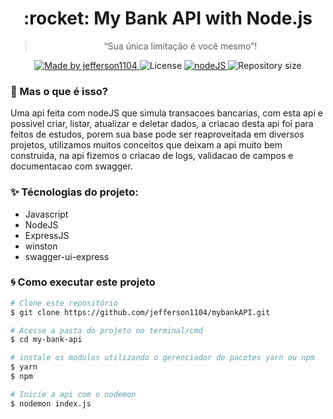 <h1 align="center">
  :rocket: My Bank API with Node.js
</h1>


<div align="center">
  <blockquote align="center">“Sua única limitação é você mesmo”!</blockquote>
</div>


<p align="center">

  <a href="https://www.linkedin.com/in/jeffersonsjunior/">
    <img alt="Made by jefferson1104" src="https://img.shields.io/badge/made%20by-jefferson1104-blue">
  </a>

  <img alt="License" src="https://img.shields.io/badge/license-MIT-brightgreen?color=blue">

  <a target="_blank" href="https://nodejs.org/">
    <img alt="nodeJS" src="https://img.shields.io/static/v1?color=brightgreen&label=Node&message=JS&?style=plastic&logo=Node.js">
  </a>

  <img alt="Repository size" src="https://img.shields.io/github/repo-size/jefferson1104/mybankAPI">
	
</p>


### 🤔 Mas o que é isso? 
Uma api feita com nodeJS que simula transacoes bancarias, com esta api e possivel criar, listar, atualizar e deletar dados, a criacao desta api foi para feitos de estudos, porem sua base pode ser reaproveitada em diversos projetos, utilizamos muitos conceitos que deixam a api muito bem construida, na api fizemos o criacao de logs, validacao de campos e documentacao com swagger.

### ✨ Técnologias do projeto:
<ul>
  <li>Javascript</li>
  <li>NodeJS</li>
  <li>ExpressJS</li>
  <li>winston</li>
  <li>swagger-ui-express</li>    
</ul>

### :cyclone: Como executar este projeto
```bash
# Clone este repositório
$ git clone https://github.com/jefferson1104/mybankAPI.git

# Acesse a pasta do projeto no terminal/cmd
$ cd my-bank-api

# instale os modulos utilizando o gerenciador de pacotes yarn ou npm
$ yarn 
$ npm

# Inicie a api com o nodemon 
$ nodemon index.js
```